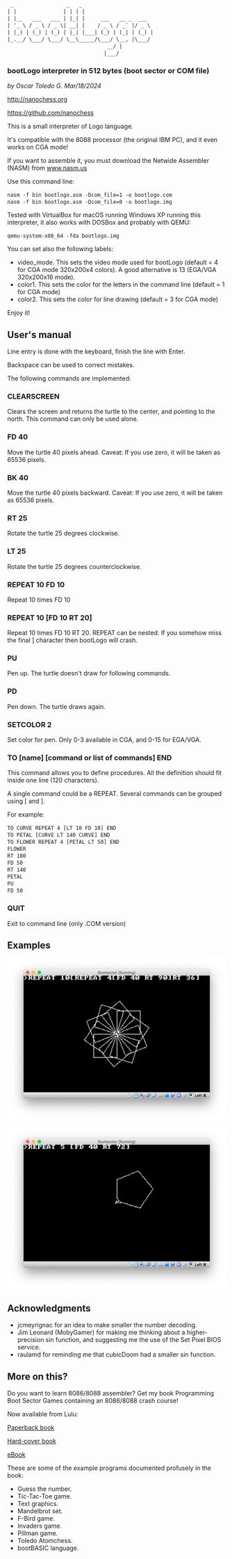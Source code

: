      _                 _   _
    | |               | | | |
    | |__   ___   ___ | |_| |     ___   __ _  ___
    | '_ \ / _ \ / _ \| __| |    / _ \ / _` |/ _ \
    | |_) | (_) | (_) | |_| |___| (_) | (_| | (_) |
    |_.__/ \___/ \___/ \__\_____/\___/ \__, |\___/
                                    __/ |
                                   |___/
### bootLogo interpreter in 512 bytes (boot sector or COM file)

*by Oscar Toledo G. Mar/18/2024*

http://nanochess.org

https://github.com/nanochess

This is a small interpreter of Logo language.

It's compatible with the 8088 processor (the original IBM PC), and it even works on CGA mode!

If you want to assemble it, you must download the Netwide Assembler (NASM) from www.nasm.us

Use this command line:

    nasm -f bin bootlogo.asm -Dcom_file=1 -o bootlogo.com
    nasm -f bin bootlogo.asm -Dcom_file=0 -o bootlogo.img

Tested with VirtualBox for macOS running Windows XP running this interpreter, it also works with DOSBox and probably with QEMU:

    qemu-system-x86_64 -fda bootlogo.img

You can set also the following labels:

* video_mode. This sets the video mode used for bootLogo (default = 4 for CGA mode 320x200x4 colors). A good alternative is 13 (EGA/VGA 320x200x16 mode).
* color1. This sets the color for the letters in the command line (default = 1 for CGA mode)
* color2. This sets the color for line drawing (default = 3 for CGA mode)

Enjoy it!

## User's manual

Line entry is done with the keyboard, finish the line with Enter.

Backspace can be used to correct mistakes.

The following commands are implemented:

### CLEARSCREEN

Clears the screen and returns the turtle to the center, and pointing to the north. This command can only be used alone.

### FD 40

Move the turtle 40 pixels ahead. Caveat: If you use zero, it will be taken as 65536 pixels.

### BK 40

Move the turtle 40 pixels backward. Caveat: If you use zero, it will be taken as 65536 pixels.

### RT 25

Rotate the turtle  25 degrees clockwise.

### LT 25

Rotate the turtle 25 degrees counterclockwise.

### REPEAT 10 FD 10

Repeat 10 times FD 10

### REPEAT 10 [FD 10 RT 20]

Repeat 10 times FD 10 RT 20. REPEAT can be nested. If you somehow miss the final ] character then bootLogo will crash.

### PU

Pen up. The turtle doesn't draw for following commands.

### PD

Pen down. The turtle draws again.

### SETCOLOR 2

Set color for pen. Only 0-3 available in CGA, and 0-15 for EGA/VGA.

### TO [name] [command or list of commands] END

This command allows you to define procedures. All the definition should fit inside one line (120 characters).

A single command could be a REPEAT. Several commands can be grouped using [ and ].

For example:

    TO CURVE REPEAT 4 [LT 10 FD 10] END
    TO PETAL [CURVE LT 140 CURVE] END
    TO FLOWER REPEAT 4 [PETAL LT 50] END
    FLOWER
    RT 180
    FD 50
    RT 140
    PETAL
    PU
    FD 50
    
### QUIT

Exit to command line (only .COM version)

## Examples

![bootLogo command sequence](example3.png)

![Result of bootLogo command sequence](example4.png)

## Acknowledgments

* jcmeyrignac for an idea to make smaller the number decoding.
* Jim Leonard (MobyGamer) for making me thinking about a higher-precision sin function, and suggesting me the use of the Set Pixel BIOS service.
* raulamd for reminding me that cubicDoom had a smaller sin function.

## More on this?

Do you want to learn 8086/8088 assembler? Get my book Programming Boot Sector Games containing an 8086/8088 crash course!

Now available from Lulu:

[Paperback book](http://www.lulu.com/shop/oscar-toledo-gutierrez/programming-boot-sector-games/paperback/product-24188564.html)

[Hard-cover book](http://www.lulu.com/shop/oscar-toledo-gutierrez/programming-boot-sector-games/hardcover/product-24188530.html)

[eBook](https://nanochess.org/store.html)

These are some of the example programs documented profusely
in the book:

  * Guess the number.
  * Tic-Tac-Toe game.
  * Text graphics.
  * Mandelbrot set.
  * F-Bird game.
  * Invaders game.
  * Pillman game.
  * Toledo Atomchess.
  * bootBASIC language.
